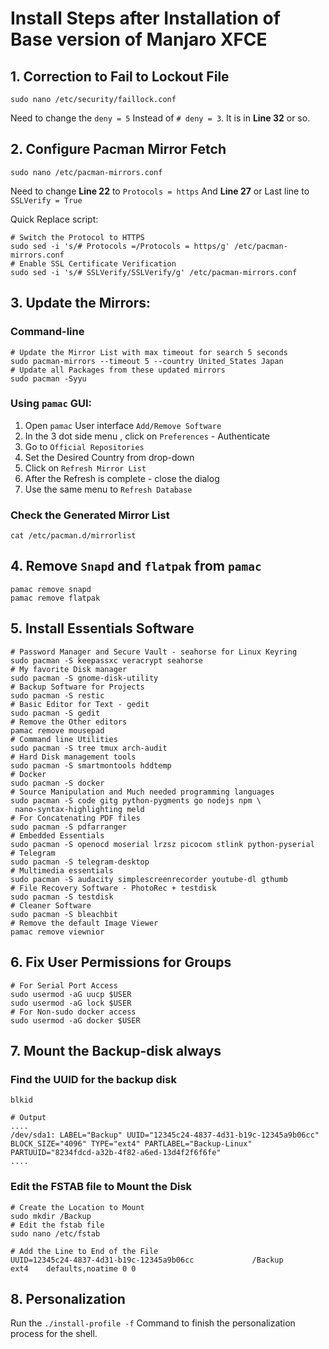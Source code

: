# Install Steps after Installation of Base version of Manjaro XFCE

## 1. Correction to Fail to Lockout File

```shell
sudo nano /etc/security/faillock.conf
```

Need to change the `deny = 5` 
Instead of `# deny = 3`.
It is in **Line 32** or so.

## 2. Configure Pacman Mirror Fetch

```shell
sudo nano /etc/pacman-mirrors.conf
```

Need to change **Line 22** to `Protocols = https`
And **Line 27** or Last line to `SSLVerify = True`

Quick Replace script:

```shell
# Switch the Protocol to HTTPS
sudo sed -i 's/# Protocols =/Protocols = https/g' /etc/pacman-mirrors.conf
# Enable SSL Certificate Verification
sudo sed -i 's/# SSLVerify/SSLVerify/g' /etc/pacman-mirrors.conf
```

## 3. Update the Mirrors:

### Command-line

```shell
# Update the Mirror List with max timeout for search 5 seconds
sudo pacman-mirrors --timeout 5 --country United_States Japan
# Update all Packages from these updated mirrors
sudo pacman -Syyu
```

### Using `pamac` GUI:

1. Open `pamac` User interface `Add/Remove Software`
2. In the 3 dot side menu , click on `Preferences` - Authenticate
3. Go to `Official Repositories`
4. Set the Desired Country from drop-down
5. Click on `Refresh Mirror List`
6. After the Refresh is complete - close the dialog
7. Use the same menu to `Refresh Database`

### Check the Generated Mirror List

```shell
cat /etc/pacman.d/mirrorlist 
```

## 4. Remove `Snapd` and `flatpak` from `pamac`

```shell
pamac remove snapd
pamac remove flatpak
```

## 5. Install Essentials Software

```shell
# Password Manager and Secure Vault - seahorse for Linux Keyring
sudo pacman -S keepassxc veracrypt seahorse
# My favorite Disk manager
sudo pacman -S gnome-disk-utility
# Backup Software for Projects
sudo pacman -S restic
# Basic Editor for Text - gedit
sudo pacman -S gedit
# Remove the Other editors
pamac remove mousepad
# Command line Utilities
sudo pacman -S tree tmux arch-audit 
# Hard Disk management tools
sudo pacman -S smartmontools hddtemp
# Docker
sudo pacman -S docker
# Source Manipulation and Much needed programming languages
sudo pacman -S code gitg python-pygments go nodejs npm \
 nano-syntax-highlighting meld
# For Concatenating PDF files
sudo pacman -S pdfarranger
# Embedded Essentials
sudo pacman -S openocd moserial lrzsz picocom stlink python-pyserial
# Telegram
sudo pacman -S telegram-desktop
# Multimedia essentials
sudo pacman -S audacity simplescreenrecorder youtube-dl gthumb
# File Recovery Software - PhotoRec + testdisk
sudo pacman -S testdisk
# Cleaner Software
sudo pacman -S bleachbit
# Remove the default Image Viewer
pamac remove viewnior
```

## 6. Fix User Permissions for Groups

```shell
# For Serial Port Access
sudo usermod -aG uucp $USER
sudo usermod -aG lock $USER
# For Non-sudo docker access
sudo usermod -aG docker $USER
```

## 7. Mount the Backup-disk always

### Find the UUID for the backup disk

```shell
blkid

# Output
....
/dev/sda1: LABEL="Backup" UUID="12345c24-4837-4d31-b19c-12345a9b06cc" BLOCK_SIZE="4096" TYPE="ext4" PARTLABEL="Backup-Linux" PARTUUID="8234fdcd-a32b-4f82-a6ed-13d4f2f6f6fe"
....
```

### Edit the FSTAB file to Mount the Disk

```shell
# Create the Location to Mount
sudo mkdir /Backup
# Edit the fstab file
sudo nano /etc/fstab

# Add the Line to End of the File
UUID=12345c24-4837-4d31-b19c-12345a9b06cc             /Backup        ext4    defaults,noatime 0 0
```

## 8. Personalization

Run the `./install-profile -f` Command to finish the personalization
process for the shell.
